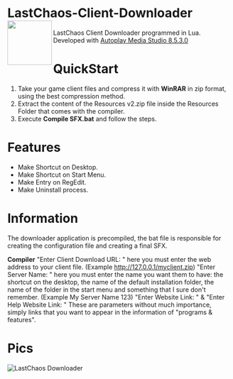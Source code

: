 # LastChaos-Client-Downloader <img align="left" src="https://user-images.githubusercontent.com/5092697/138568453-9cbbedb8-7889-4a9d-ac72-5d2dae9bae9f.png" width="100px">
 
LastChaos Client Downloader programmed in Lua.<br/>
Developed with <a href="https://www.indigorose.com/autoplay-media-studio/">Autoplay Media Studio 8.5.3.0</a>

# QuickStart
1) Take your game client files and compress it with __WinRAR__ in zip format, using the best compression method.
2) Extract the content of the Resources v2.zip file inside the Resources Folder that comes with the compiler.
3) Execute __Compile SFX.bat__ and follow the steps.

# Features
* Make Shortcut on Desktop.
* Make Shortcut on Start Menu.
* Make Entry on RegEdit.
* Make Uninstall process.

# Information
The downloader application is precompiled, the bat file is responsible for creating the configuration file and creating a final SFX.

__Compiler__
 "Enter Client Download URL: " here you must enter the web address to your client file. (Example http://127.0.0.1/myclient.zip)
 "Enter Server Name: " here you must enter the name you want them to have: the shortcut on the desktop, the name of the default installation folder, the name of the folder in the start menu and something that I sure don't remember. (Example My Server Name 123)
 "Enter Website Link: " & "Enter Help Website Link: " These are parameters without much importance, simply links that you want to appear in the information of "programs & features".
 
 

# Pics
![LastChaos Downloader](https://user-images.githubusercontent.com/5092697/140783588-3a412c26-8c24-4218-a837-30e53980bdc4.png)

